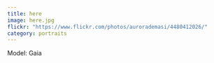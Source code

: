 ```yaml
---
title: here
image: here.jpg
flickr: "https://www.flickr.com/photos/aurorademasi/4480412026/"
category: portraits
---
```

Model: Gaia